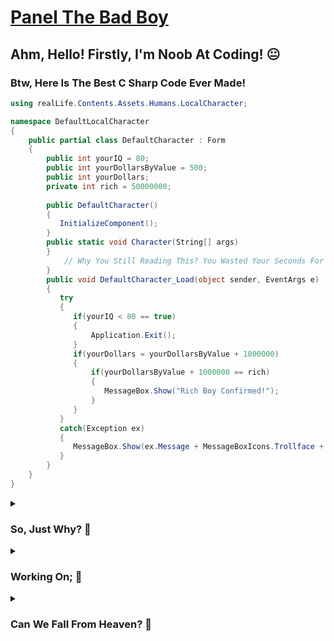 # [Panel The Bad Boy](https://github.com/SaturnTR/Panel)
<h2>Ahm, Hello! Firstly, I'm Noob At Coding! 😐</h2>


<h3>Btw, Here Is The Best C Sharp Code Ever Made!</h3>

```csharp
using realLife.Contents.Assets.Humans.LocalCharacter;

namespace DefaultLocalCharacter
{
    public partial class DefaultCharacter : Form
    {
        public int yourIQ = 80;
        public int yourDollarsByValue = 500;
        public int yourDollars;
        private int rich = 50000000;
        
        public DefaultCharacter()
        {
           InitializeComponent();
        }
        public static void Character(String[] args)
        }
            // Why You Still Reading This? You Wasted Your Seconds For Only 1 Line Of Text Right Now, Sir!
        }        
        public void DefaultCharacter_Load(object sender, EventArgs e)
        {
           try
           {
              if(yourIQ < 80 == true)
              {
                  Application.Exit();
              }
              if(yourDollars = yourDollarsByValue + 1000000)
              {
                  if(yourDollarsByValue + 1000000 == rich)
                  {
                     MessageBox.Show("Rich Boy Confirmed!");
                  }
              }
           }
           catch(Exception ex)
           {
              MessageBox.Show(ex.Message + MessageBoxIcons.Trollface + MessageBoxButton.OK);
           }
        }
    }
}
```
<details>
    <summary><h3>So, Just Why? 💫</h3></summary> 
    <b>You Can Easily Leave From This Fully Of Bullshit Real Life Server Without Getting More Stress Damage!</b>
</details>
<details>
    <summary><h3>Working On; 💫</h3></summary>
    <ul>
        <li><b>Protection From Kick By God On The Way To Heaven!</b></li>
    </ul>
</details>
<details>
    <summary><h3>Can We Fall From Heaven? 💫</h3></summary>
    <ul>
        <li><b>Ahm, Oh, Uh! I Don't Wanna Talk About It! 😨</b></li>
    </ul>
</details>
